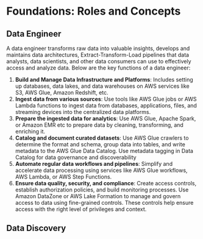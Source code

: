 # Foundations: Roles and Concepts
## Data Engineer
A data engineer transforms raw data into valuable insights, develops and maintains data architectures, Extract-Transform-Load pipelines that data analysts, data scientists, and other data consumers can use to effectively access and analyze data.
Below are the key functions of a data engineer:
1. **Build and Manage Data Infrastructure and Platforms**: Includes setting up databases, data lakes, and data warehouses on AWS services like S3, AWS Glue, Amazon Redshift, etc. 
2. **Ingest data from various sources**: Use tools like AWS Glue jobs or AWS Lambda functions to ingest data from databases, applications, files, and streaming devices into the centralized data platforms. 
3. **Prepare the ingested data for analytics**: Use AWS Glue, Apache Spark, or Amazon EMR  etc to prepare data by cleaning, transforming, and enriching it.
4. **Catalog and document curated datasets**: Use AWS Glue crawlers to determine the format and schema, group data into tables, and write metadata to the AWS Glue Data Catalog. Use metadata tagging in Data Catalog for data governance and discoverability
5. **Automate regular data workflows and pipelines**: Simplify and accelerate data processing using services like AWS Glue workflows, AWS Lambda, or AWS Step Functions.
6. **Ensure data quality, security, and compliance**: Create access controls, establish authorization policies, and build monitoring processes. Use Amazon DataZone or AWS Lake Formation to manage and govern access to data using fine-grained controls. These controls help ensure access with the right level of privileges and context. 

## Data Discovery

